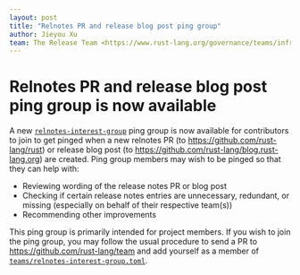 ```yaml
---
layout: post
title: "Relnotes PR and release blog post ping group"
author: Jieyou Xu
team: The Release Team <https://www.rust-lang.org/governance/teams/infra#team-release>
---
```


# Relnotes PR and release blog post ping group is now available

A new [`relnotes-interest-group`][relnotes-ping-group] ping group is now available for contributors to join to get pinged when a new relnotes PR (to <https://github.com/rust-lang/rust>) or release blog post (to <https://github.com/rust-lang/blog.rust-lang.org>) are created. Ping group members may wish to be pinged so that they can help with:

- Reviewing wording of the release notes PR or blog post
- Checking if certain release notes entries are unnecessary, redundant, or missing (especially on behalf of their respective team(s))
- Recommending other improvements

This ping group is primarily intended for project members. If you wish to join the ping group, you may follow the usual procedure to send a PR to <https://github.com/rust-lang/team> and add yourself as a member of [`teams/relnotes-interest-group.toml`](https://github.com/rust-lang/team/blob/master/teams/relnotes-interest-group.toml).

[relnotes-ping-group]: https://github.com/rust-lang/team/pull/1613
